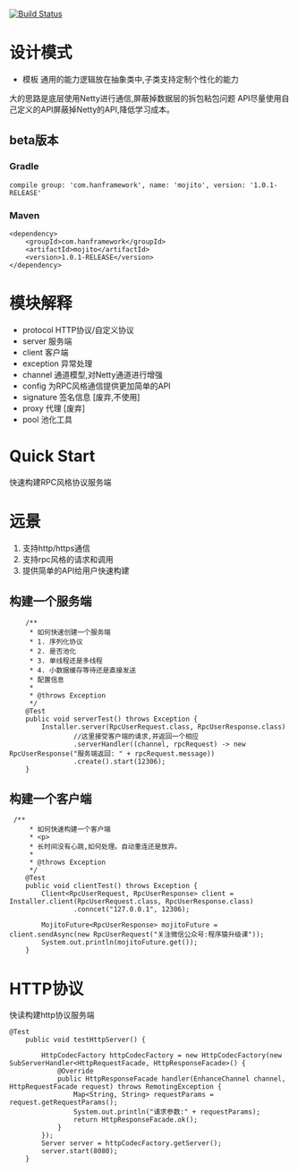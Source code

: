 
[![Build Status](https://travis-ci.org/lxchinesszz/mojito.svg?branch=master)](https://travis-ci.org/github/lxchinesszz/mojito)

# 设计模式

- 模板
  通用的能力逻辑放在抽象类中,子类支持定制个性化的能力
  
  
  
大的思路是底层使用Netty进行通信,屏蔽掉数据层的拆包粘包问题
API尽量使用自己定义的API屏蔽掉Netty的API,降低学习成本。



## beta版本

### Gradle

`compile group: 'com.hanframework', name: 'mojito', version: '1.0.1-RELEASE'
`

### Maven

```
<dependency>
    <groupId>com.hanframework</groupId>
    <artifactId>mojito</artifactId>
    <version>1.0.1-RELEASE</version>
</dependency>

```

# 模块解释


- protocol   HTTP协议/自定义协议
- server     服务端
- client     客户端
- exception  异常处理
- channel    通道模型,对Netty通道进行增强
- config     为RPC风格通信提供更加简单的API
- signature  签名信息  [废弃,不使用]
- proxy      代理     [废弃]
- pool       池化工具



# Quick Start 

快速构建RPC风格协议服务端

# 远景

1. 支持http/https通信
2. 支持rpc风格的请求和调用
3. 提供简单的API给用户快速构建

## 构建一个服务端

```
    /**
     * 如何快速创建一个服务端
     * 1. 序列化协议
     * 2. 是否池化
     * 3. 单线程还是多线程
     * 4. 小数据缓存等待还是直接发送
     * 配置信息
     *
     * @throws Exception
     */
    @Test
    public void serverTest() throws Exception {
        Installer.server(RpcUserRequest.class, RpcUserResponse.class)
                //这里接受客户端的请求,并返回一个相应
                .serverHandler((channel, rpcRequest) -> new RpcUserResponse("服务端返回: " + rpcRequest.message))
                .create().start(12306);
    }
```

## 构建一个客户端

```
 /**
     * 如何快速构建一个客户端
     * <p>
     * 长时间没有心跳,如何处理。自动重连还是放弃。
     *
     * @throws Exception
     */
    @Test
    public void clientTest() throws Exception {
        Client<RpcUserRequest, RpcUserResponse> client = Installer.client(RpcUserRequest.class, RpcUserResponse.class)
                .conncet("127.0.0.1", 12306);

        MojitoFuture<RpcUserResponse> mojitoFuture = client.sendAsync(new RpcUserRequest("关注微信公众号:程序猿升级课"));
        System.out.println(mojitoFuture.get());
    }    
```

# HTTP协议

快读构建http协议服务端

```
@Test
    public void testHttpServer() {

        HttpCodecFactory httpCodecFactory = new HttpCodecFactory(new SubServerHandler<HttpRequestFacade, HttpResponseFacade>() {
            @Override
            public HttpResponseFacade handler(EnhanceChannel channel, HttpRequestFacade request) throws RemotingException {
                Map<String, String> requestParams = request.getRequestParams();
                System.out.println("请求参数:" + requestParams);
                return HttpResponseFacade.ok();
            }
        });
        Server server = httpCodecFactory.getServer();
        server.start(8080);
    }
```
